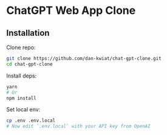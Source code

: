 # ChatGPT Web App Clone

## Installation

Clone repo:

```bash
git clone https://github.com/dan-kwiat/chat-gpt-clone.git
cd chat-gpt-clone
```

Install deps:

```bash
yarn
# Or
npm install
```

Set local env:

```bash
cp .env .env.local
# Now edit `.env.local` with your API key from OpenAI
```
